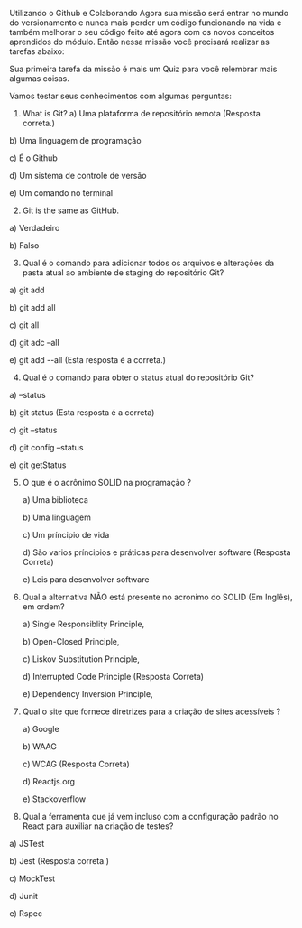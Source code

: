 Utilizando o Github e Colaborando
Agora sua missão será entrar no mundo do versionamento e nunca mais perder um código funcionando na vida e também melhorar o seu código feito até agora com os novos conceitos aprendidos do módulo. Então nessa missão você precisará realizar as tarefas abaixo:

Sua primeira tarefa da missão é mais um Quiz para você relembrar mais algumas coisas.

Vamos testar seus conhecimentos com algumas perguntas: 
1) What is Git?
  a) Uma plataforma de repositório remota (Resposta correta.)

  b) Uma linguagem de programação

  c) É o Github

  d) Um sistema de controle de versão

  e) Um comando no terminal


2) Git is the same as GitHub.

  a) Verdadeiro

  b) Falso

3) Qual é o comando para adicionar todos os arquivos e alterações da pasta atual ao ambiente de staging do repositório Git?

  a) git add 

  b) git add all

  c) git all

  d) git adc –all

  e) git add  --all (Esta resposta é a correta.)

4) Qual é o comando para obter o status atual do repositório Git?

  a) –status

  b) git status (Esta resposta é a correta)

  c) git –status

  d) git config –status

  e) git getStatus

5) O que é o acrônimo SOLID na programação ?

    a) Uma biblioteca

    b) Uma linguagem

    c) Um príncipio de vida 

    d) São varios príncipios e práticas para desenvolver software (Resposta Correta)

    e) Leis para desenvolver software

6) Qual a alternativa NÃO está presente no acronimo do SOLID (Em Inglês), em ordem?

    a) Single Responsiblity Principle,

    b) Open-Closed Principle,

    c) Liskov Substitution Principle,

    d) Interrupted Code Principle (Resposta Correta)

    e) Dependency Inversion Principle,

7) Qual o site que fornece diretrizes para a criação de sites acessíveis ?

    a) Google

    b) WAAG

    c) WCAG (Resposta Correta)

    d) Reactjs.org

    e) Stackoverflow

8) Qual a ferramenta que já vem incluso com a configuração padrão no React para auxiliar na criação de testes?

  a) JSTest

  b) Jest (Resposta correta.)

  c) MockTest

  d) Junit

  e) Rspec